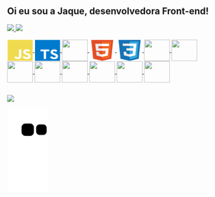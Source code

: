 ## Oi eu sou a Jaque, desenvolvedora Front-end!
<div>
  <a href="https://github.com/scallopc">
  <img height="170em" src="https://github-readme-stats.vercel.app/api?username=scallopc&show_icons=true&theme=swift&include_all_commits=true&count_private=true"/>
  <img height="170em" src="https://github-readme-stats.vercel.app/api/top-langs/?username=scallopc&layout=compact&langs_count=7&theme=swift"/>
</div>
<div><br>
  <img align="center"  height="50" width="60" src="https://raw.githubusercontent.com/devicons/devicon/master/icons/javascript/javascript-plain.svg">
  <img align="center"  height="50" width="60" src="https://raw.githubusercontent.com/devicons/devicon/master/icons/typescript/typescript-plain.svg">
  <img align="center"  height="50" width="60" src="https://cdn.jsdelivr.net/gh/devicons/devicon/icons/azure/azure-original.svg">
  <img align="center"  height="50" width="60" src="https://raw.githubusercontent.com/devicons/devicon/master/icons/html5/html5-original.svg">
  <img align="center"  height="50" width="60" src="https://raw.githubusercontent.com/devicons/devicon/master/icons/css3/css3-original.svg">
  <img align="center"  height="50" width="60" src="https://cdn.jsdelivr.net/gh/devicons/devicon/icons/bootstrap/bootstrap-original.svg" />
  <img align="center"  height="50" width="60" src="https://cdn.jsdelivr.net/gh/devicons/devicon/icons/figma/figma-original.svg" />
  <img align="center"  height="50" width="60" src="https://cdn.jsdelivr.net/gh/devicons/devicon/icons/ionic/ionic-original.svg" />
  <img align="center"  height="50" width="60" src="https://cdn.jsdelivr.net/gh/devicons/devicon/icons/photoshop/photoshop-plain.svg" />
  <img align="center"  height="50" width="60" src="https://cdn.jsdelivr.net/gh/devicons/devicon/icons/sass/sass-original.svg" />
  <img align="center"  height="50" width="60" src="https://cdn.jsdelivr.net/gh/devicons/devicon/icons/vscode/vscode-original.svg" />
  <img align="center"  height="50" width="60" src="https://cdn.jsdelivr.net/gh/devicons/devicon/icons/xd/xd-plain.svg" />
  <img align="center"  height="50" width="60" src="https://cdn.jsdelivr.net/gh/devicons/devicon/icons/wordpress/wordpress-original.svg" />
</div>
  
  ##
 
<div> 
  <a href="https://www.linkedin.com/in/jaquelinepcosta" target="_blank"><img src="https://img.shields.io/badge/-LinkedIn-%230077B5?style=for-the-badge&logo=linkedin&logoColor=white" target="_blank"></a> 
  
   ![Snake animation](https://github.com/scallopc/scallopc/blob/output/github-contribution-grid-snake.svg) 
  
</div>
